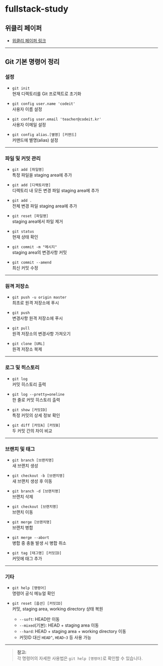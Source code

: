 # fullstack-study

## 위클리 페이퍼

- [위클리 페이퍼 링크](https://auspicious-sidecar-86b.notion.site/222d873e3e7f80bbaffdc6a2afcbdd72?v=222d873e3e7f8054ac07000cefe0fb8b)

---

## Git 기본 명령어 정리

### 설정

- `git init`  
  현재 디렉토리를 Git 프로젝트로 초기화

- `git config user.name 'codeit'`  
  사용자 이름 설정

- `git config user.email 'teacher@codeit.kr'`  
  사용자 이메일 설정

- `git config alias.[별명] [커맨드]`  
  커맨드에 별명(alias) 설정

---

### 파일 및 커밋 관리

- `git add [파일명]`  
  특정 파일을 staging area에 추가

- `git add [디렉토리명]`  
  디렉토리 내 모든 변경 파일 staging area에 추가

- `git add .`  
  전체 변경 파일 staging area에 추가

- `git reset [파일명]`  
  staging area에서 파일 제거

- `git status`  
  현재 상태 확인

- `git commit -m "메시지"`  
  staging area의 변경사항 커밋

- `git commit --amend`  
  최신 커밋 수정

---

### 원격 저장소

- `git push -u origin master`  
  최초로 원격 저장소에 푸시

- `git push`  
  변경사항 원격 저장소에 푸시

- `git pull`  
  원격 저장소의 변경사항 가져오기

- `git clone [URL]`  
  원격 저장소 복제

---

### 로그 및 히스토리

- `git log`  
  커밋 히스토리 출력

- `git log --pretty=oneline`  
  한 줄로 커밋 히스토리 출력

- `git show [커밋ID]`  
  특정 커밋의 상세 정보 확인

- `git diff [커밋A] [커밋B]`  
  두 커밋 간의 차이 비교

---

### 브랜치 및 태그

- `git branch [브랜치명]`  
  새 브랜치 생성

- `git checkout -b [브랜치명]`  
  새 브랜치 생성 후 이동

- `git branch -d [브랜치명]`  
  브랜치 삭제

- `git checkout [브랜치명]`  
  브랜치 이동

- `git merge [브랜치명]`  
  브랜치 병합

- `git merge --abort`  
  병합 중 충돌 발생 시 병합 취소

- `git tag [태그명] [커밋ID]`  
  커밋에 태그 추가

---

### 기타

- `git help [명령어]`  
  명령어 공식 메뉴얼 확인

- `git reset [옵션] [커밋ID]`  
  커밋, staging area, working directory 상태 복원  
  - `--soft`: HEAD만 이동  
  - `--mixed`(기본): HEAD + staging area 이동  
  - `--hard`: HEAD + staging area + working directory 이동  
  - 커밋ID 대신 `HEAD^`, `HEAD~3` 등 사용 가능

---

> **참고:**  
> 각 명령어의 자세한 사용법은 `git help [명령어]`로 확인할 수 있습니다.
